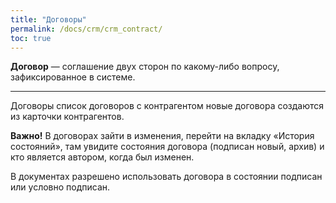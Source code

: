 ```yaml
---
title: "Договоры"
permalink: /docs/crm/crm_contract/
toc: true
---
```


**Договор** — соглашение двух сторон по какому-либо вопросу, зафиксированное в системе.


---
Договоры список договоров с контрагентом новые договора создаются из карточки контрагентов.

**Важно!**
В договорах зайти в изменения, перейти на вкладку «История состояний»,
там увидите состояния договора (подписан новый, архив) и кто является автором, когда был изменен.

В документах разрешено использовать договора в состоянии подписан или условно подписан.
